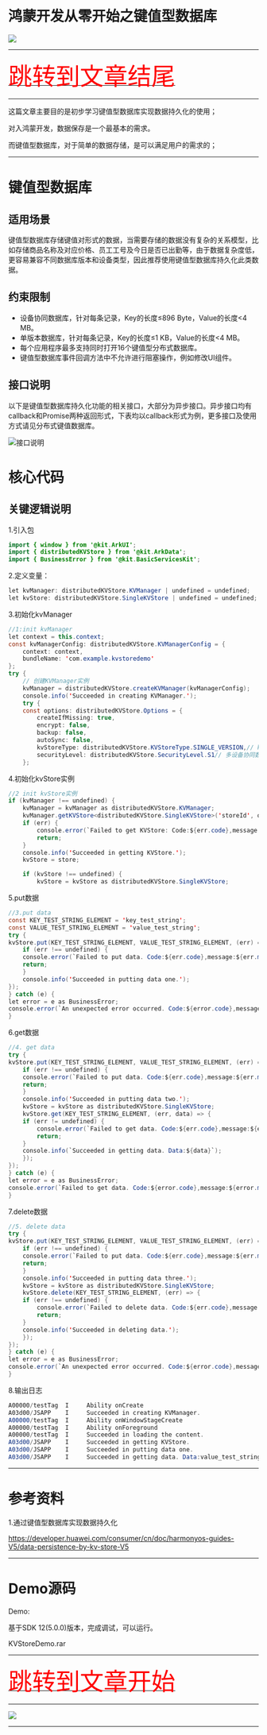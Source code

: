 # 鸿蒙开发从零开始之键值型数据库

<img src="../image/flower_011.png">


---

[<font face='黑体' color=#ff0000 size=40 >跳转到文章结尾</font>](#Demo源码)

---

这篇文章主要目的是初步学习键值型数据库实现数据持久化的使用；


对入鸿蒙开发，数据保存是一个最基本的需求。

而键值型数据库，对于简单的数据存储，是可以满足用户的需求的；

---

# 键值型数据库

## 适用场景
键值型数据库存储键值对形式的数据，当需要存储的数据没有复杂的关系模型，比如存储商品名称及对应价格、员工工号及今日是否已出勤等，由于数据复杂度低，更容易兼容不同数据库版本和设备类型，因此推荐使用键值型数据库持久化此类数据。


## 约束限制
- 设备协同数据库，针对每条记录，Key的长度≤896 Byte，Value的长度<4 MB。
- 单版本数据库，针对每条记录，Key的长度≤1 KB，Value的长度<4 MB。
- 每个应用程序最多支持同时打开16个键值型分布式数据库。
- 键值型数据库事件回调方法中不允许进行阻塞操作，例如修改UI组件。

## 接口说明

以下是键值型数据库持久化功能的相关接口，大部分为异步接口。异步接口均有callback和Promise两种返回形式，下表均以callback形式为例，更多接口及使用方式请见分布式键值数据库。

![接口说明](接口说明.png)


# 核心代码


## 关键逻辑说明


1.引入包

```java
import { window } from '@kit.ArkUI';
import { distributedKVStore } from '@kit.ArkData';
import { BusinessError } from '@kit.BasicServicesKit';
```

2.定义变量：

```java
let kvManager: distributedKVStore.KVManager | undefined = undefined;
let kvStore: distributedKVStore.SingleKVStore | undefined = undefined;
```

3.初始化kvManager
```java
//1:init kvManager
let context = this.context;
const kvManagerConfig: distributedKVStore.KVManagerConfig = {
    context: context,
    bundleName: 'com.example.kvstoredemo'
};
try {
    // 创建KVManager实例
    kvManager = distributedKVStore.createKVManager(kvManagerConfig);
    console.info('Succeeded in creating KVManager.');
    try {
    const options: distributedKVStore.Options = {
        createIfMissing: true,
        encrypt: false,
        backup: false,
        autoSync: false,
        kvStoreType: distributedKVStore.KVStoreType.SINGLE_VERSION,// kvStoreType不填时，默认创建多设备协同数据库
        securityLevel: distributedKVStore.SecurityLevel.S1// 多设备协同数据库：kvStoreType: distributedKVStore.KVStoreType.DEVICE_COLLABORATION,
    };
```


4.初始化kvStore实例

```java
//2 init kvStore实例
if (kvManager !== undefined) {
    kvManager = kvManager as distributedKVStore.KVManager;
    kvManager.getKVStore<distributedKVStore.SingleKVStore>('storeId', options, (err, store: distributedKVStore.SingleKVStore) => {
    if (err) {
        console.error(`Failed to get KVStore: Code:${err.code},message:${err.message}`);
        return;
    }
    console.info('Succeeded in getting KVStore.');
    kvStore = store;

    if (kvStore !== undefined) {
        kvStore = kvStore as distributedKVStore.SingleKVStore;
```

5.put数据

```java
//3.put data
const KEY_TEST_STRING_ELEMENT = 'key_test_string';
const VALUE_TEST_STRING_ELEMENT = 'value_test_string';
try {
kvStore.put(KEY_TEST_STRING_ELEMENT, VALUE_TEST_STRING_ELEMENT, (err) => {
    if (err !== undefined) {
    console.error(`Failed to put data. Code:${err.code},message:${err.message}`);
    return;
    }
    console.info('Succeeded in putting data one.');
});
} catch (e) {
let error = e as BusinessError;
console.error(`An unexpected error occurred. Code:${error.code},message:${error.message}`);
}
```



6.get数据

```java
//4. get data
try {
kvStore.put(KEY_TEST_STRING_ELEMENT, VALUE_TEST_STRING_ELEMENT, (err) => {
    if (err !== undefined) {
    console.error(`Failed to put data. Code:${err.code},message:${err.message}`);
    return;
    }
    console.info('Succeeded in putting data two.');
    kvStore = kvStore as distributedKVStore.SingleKVStore;
    kvStore.get(KEY_TEST_STRING_ELEMENT, (err, data) => {
    if (err != undefined) {
        console.error(`Failed to get data. Code:${err.code},message:${err.message}`);
        return;
    }
    console.info(`Succeeded in getting data. Data:${data}`);
    });
});
} catch (e) {
let error = e as BusinessError;
console.error(`Failed to get data. Code:${error.code},message:${error.message}`);
}
```



7.delete数据

```java
//5. delete data
try {
kvStore.put(KEY_TEST_STRING_ELEMENT, VALUE_TEST_STRING_ELEMENT, (err) => {
    if (err !== undefined) {
    console.error(`Failed to put data. Code:${err.code},message:${err.message}`);
    return;
    }
    console.info('Succeeded in putting data three.');
    kvStore = kvStore as distributedKVStore.SingleKVStore;
    kvStore.delete(KEY_TEST_STRING_ELEMENT, (err) => {
    if (err !== undefined) {
        console.error(`Failed to delete data. Code:${err.code},message:${err.message}`);
        return;
    }
    console.info('Succeeded in deleting data.');
    });
});
} catch (e) {
let error = e as BusinessError;
console.error(`An unexpected error occurred. Code:${error.code},message:${error.message}`);
}
```



8.输出日志

```java
A00000/testTag  I     Ability onCreate
A03d00/JSAPP    I     Succeeded in creating KVManager.
A00000/testTag  I     Ability onWindowStageCreate
A00000/testTag  I     Ability onForeground
A00000/testTag  I     Succeeded in loading the content.
A03d00/JSAPP    I     Succeeded in getting KVStore.
A03d00/JSAPP    I     Succeeded in putting data one.
A03d00/JSAPP    I     Succeeded in getting data. Data:value_test_string
```


---

# 参考资料

1.通过键值型数据库实现数据持久化

https://developer.huawei.com/consumer/cn/doc/harmonyos-guides-V5/data-persistence-by-kv-store-V5


---

# Demo源码

Demo:

基于SDK 12(5.0.0)版本，完成调试，可以运行。

KVStoreDemo.rar

---

[<font face='黑体' color=#ff0000 size=40 >跳转到文章开始</font>](#鸿蒙开发从零开始之键值型数据库)

---

<img src="../image/harmony_os_001.png">

---

